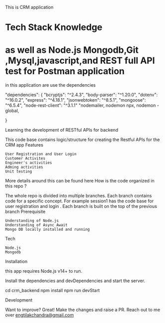 This is CRM application 

# Tech Stack Knowledge
# as well as Node.js Mongodb,Git ,Mysql,javascript,and REST full API test for Postman application

in this application are use the dependencies

"dependencies": {
    "bcryptjs": "^2.4.3",
    "body-parser": "^1.20.0",
    "dotenv": "^16.0.2",
    "express": "^4.18.1",
    "jsonwebtoken": "^8.5.1",
    "mongoose": "^6.5.4",
    "node-rest-client": "^3.1.1"
    "nodemailer,
    nodemon npx,
    nodemon -global,
    
  }


Learning the development of RESTful APIs for backend

This code base contains logic/structure for creating the Restful APIs for the CRM app
Features

    User Registration and User Login
    Customer Activites
    Engineer's activities
    Adming activities
    Unit testing

More details around this can be found here
How is the code organized in this repo ?

The whole repo is divided into multiple branches. Each branch contains code for a specific concept. For example session1 has the code base for user registration and login . Each branch is built on the top of the previous branch
Prerequisite

    Understanding of Node.js
    Understanding of Async Await
    Mongo DB locally installed and running

Tech

    Node.js
    Mongodb

Installation

this app requires Node.js v14+ to run.

Install the dependencies and devDependencies and start the server.

cd crm_backend
npm install
npm run devStart

Development

Want to improve? Great! Make the changes and raise a PR. Reach out to me over engtilakchandra@gmail.com
